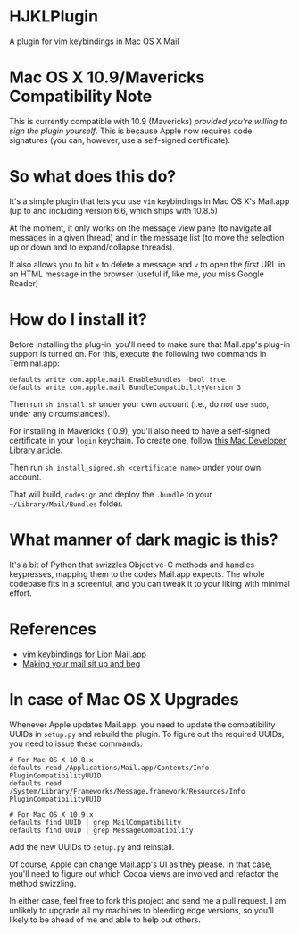 HJKLPlugin
==========

A plugin for vim keybindings in Mac OS X Mail

# Mac OS X 10.9/Mavericks Compatibility Note

This is currently compatible with 10.9 (Mavericks) _provided you're willing to sign the plugin yourself_. This is because Apple now requires code signatures (you can, however, use a self-signed certificate).

# So what does this do?

It's a simple plugin that lets you use `vim` keybindings in Mac OS X's Mail.app (up to and including version 6.6, which ships with 10.8.5)

At the moment, it only works on the message view pane (to navigate all messages in a given thread) and in the message list (to move the selection up or down and to expand/collapse threads).

It also allows you to hit `x` to delete a message and `v` to open the _first_ URL in an HTML message in the browser (useful if, like me, you miss Google Reader)

# How do I install it?

Before installing the plug-in, you'll need to make sure that Mail.app's plug-in support is turned on. For this, execute the following two commands in Terminal.app:

    defaults write com.apple.mail EnableBundles -bool true
    defaults write com.apple.mail BundleCompatibilityVersion 3

Then run `sh install.sh` under your own account (i.e., do *not* use `sudo`, under any circumstances!).

For installing in Mavericks (10.9), you'll also need to have a self-signed certificate in your `login` keychain. To create one, follow [this Mac Developer Library article][mdl].

Then run `sh install_signed.sh <certificate name>` under your own account.

That will build, `codesign` and deploy the `.bundle` to your `~/Library/Mail/Bundles` folder.

# What manner of dark magic is this?

It's a bit of Python that swizzles Objective-C methods and handles keypresses, mapping them to the codes Mail.app expects. The whole codebase fits in a screenful, and you can tweak it to your liking with minimal effort.

# References

* [vim keybindings for Lion Mail.app](http://the.taoofmac.com/space/blog/2011/08/13/2110)
* [Making your mail sit up and beg](http://the.taoofmac.com/space/blog/2011/08/11/2240)

# In case of Mac OS X Upgrades

Whenever Apple updates Mail.app, you need to update the compatibility UUIDs in `setup.py` and rebuild the plugin. To figure out the required UUIDs, you need to issue these  commands:

    # For Mac OS X 10.8.x
    defaults read /Applications/Mail.app/Contents/Info PluginCompatibilityUUID
    defaults read /System/Library/Frameworks/Message.framework/Resources/Info PluginCompatibilityUUID

    # For Mac OS X 10.9.x
    defaults find UUID | grep MailCompatibility
    defaults find UUID | grep MessageCompatibility

Add the new UUIDs to `setup.py` and reinstall.

Of course, Apple can change Mail.app's UI as they please. In that case, you'll need to figure out which Cocoa views are involved and refactor the method swizzling.

In either case, feel free to fork this project and send me a pull request. I am unlikely to upgrade all my machines to bleeding edge versions, so you'll likely to be ahead of me and able to help out others.

[mdl]: https://developer.apple.com/library/mac/documentation/Security/Conceptual/CodeSigningGuide/Procedures/Procedures.html#//apple_ref/doc/uid/TP40005929-CH4-SW2
